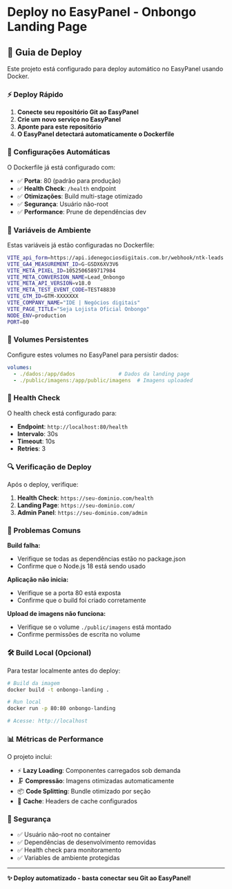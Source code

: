 # Deploy no EasyPanel - Onbongo Landing Page

## 🚀 Guia de Deploy

Este projeto está configurado para deploy automático no EasyPanel usando Docker.

### ⚡ Deploy Rápido

1. **Conecte seu repositório Git ao EasyPanel**
2. **Crie um novo serviço no EasyPanel**
3. **Aponte para este repositório**
4. **O EasyPanel detectará automaticamente o Dockerfile**

### 🔧 Configurações Automáticas

O Dockerfile já está configurado com:

- ✅ **Porta**: 80 (padrão para produção)
- ✅ **Health Check**: `/health` endpoint
- ✅ **Otimizações**: Build multi-stage otimizado
- ✅ **Segurança**: Usuário não-root
- ✅ **Performance**: Prune de dependências dev

### 📝 Variáveis de Ambiente

Estas variáveis já estão configuradas no Dockerfile:

```bash
VITE_api_form=https://api.idenegociosdigitais.com.br/webhook/ntk-leads
VITE_GA4_MEASUREMENT_ID=G-GSDX6XV3V6
VITE_META_PIXEL_ID=1052506589717984
VITE_META_CONVERSION_NAME=Lead_Onbongo
VITE_META_API_VERSION=v18.0
VITE_META_TEST_EVENT_CODE=TEST48830
VITE_GTM_ID=GTM-XXXXXXX
VITE_COMPANY_NAME="IDE | Negócios digitais"
VITE_PAGE_TITLE="Seja Lojista Oficial Onbongo"
NODE_ENV=production
PORT=80
```

### 📁 Volumes Persistentes

Configure estes volumes no EasyPanel para persistir dados:

```yaml
volumes:
  - ./dados:/app/dados              # Dados da landing page
  - ./public/imagens:/app/public/imagens  # Imagens uploaded
```

### 🏥 Health Check

O health check está configurado para:
- **Endpoint**: `http://localhost:80/health`
- **Intervalo**: 30s
- **Timeout**: 10s
- **Retries**: 3

### 🔍 Verificação de Deploy

Após o deploy, verifique:

1. **Health Check**: `https://seu-dominio.com/health`
2. **Landing Page**: `https://seu-dominio.com/`
3. **Admin Panel**: `https://seu-dominio.com/admin`

### 🚨 Problemas Comuns

**Build falha:**
- Verifique se todas as dependências estão no package.json
- Confirme que o Node.js 18 está sendo usado

**Aplicação não inicia:**
- Verifique se a porta 80 está exposta
- Confirme que o build foi criado corretamente

**Upload de imagens não funciona:**
- Verifique se o volume `./public/imagens` está montado
- Confirme permissões de escrita no volume

### 🛠️ Build Local (Opcional)

Para testar localmente antes do deploy:

```bash
# Build da imagem
docker build -t onbongo-landing .

# Run local
docker run -p 80:80 onbongo-landing

# Acesse: http://localhost
```

### 📊 Métricas de Performance

O projeto inclui:
- ⚡ **Lazy Loading**: Componentes carregados sob demanda
- 🗜️ **Compressão**: Imagens otimizadas automaticamente
- 📦 **Code Splitting**: Bundle otimizado por seção
- 🔄 **Cache**: Headers de cache configurados

### 🔐 Segurança

- ✅ Usuário não-root no container
- ✅ Dependências de desenvolvimento removidas
- ✅ Health check para monitoramento
- ✅ Variables de ambiente protegidas

---

**✨ Deploy automatizado - basta conectar seu Git ao EasyPanel!**
